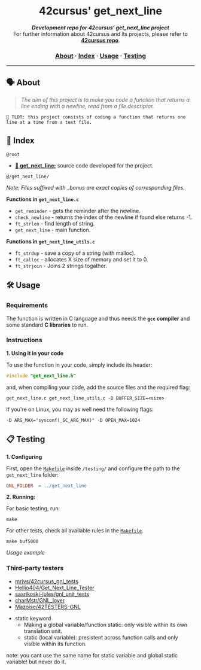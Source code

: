 <h1 align="center">
	42cursus' get_next_line
</h1>

<p align="center">
	<b><i>Development repo for 42cursus' get_next_line project</i></b><br>
	For further information about 42cursus and its projects, please refer to <a href="https://github.com/achrafelkhnissi/1337/42curses"><b>42cursus repo</b></a>.
</p>

<h3 align="center">
	<a href="#%EF%B8%8F-about">About</a>
	<span> · </span>
	<a href="#-index">Index</a>
	<span> · </span>
	<a href="#%EF%B8%8F-usage">Usage</a>
	<span> · </span>
	<a href="#-testing">Testing</a>
</h3>

---

## 🗣️ About

> _The aim of this project is to make you code a function that returns a line ending with a newline, read from a file descriptor._

	🚀 TLDR: this project consists of coding a function that returns one line at a time from a text file.

## 📑 Index

`@root`

* [**📁 get_next_line:**](get_next_line/) source code developed for the project.

`@/get_next_line/`

_Note: Files suffixed with *_bonus* are exact copies of corresponding files._

**Functions in `get_next_line.c`**

* `get_reminder`	- gets the reminder after the newline.
* `check_newline`	- returns the index of the newline if found else returns -1.
* `ft_strlen`		- find length of string.
* `get_next_line`	- main function.

**Functions in `get_next_line_utils.c`**

* `ft_strdup`		- save a copy of a string (with malloc).
* `ft_calloc`		- allocates X size of memory and set it to 0.
* `ft_strjoin`		- Joins 2 strings togather.

## 🛠️ Usage

### Requirements

The function is written in C language and thus needs the **`gcc` compiler** and some standard **C libraries** to run.

### Instructions

**1. Using it in your code**

To use the function in your code, simply include its header:

```C
#include "get_next_line.h"
```

and, when compiling your code, add the source files and the required flag:

```shell
get_next_line.c get_next_line_utils.c -D BUFFER_SIZE=<size>
```

If you're on Linux, you may as well need the following flags:

```shell
-D ARG_MAX="sysconf(_SC_ARG_MAX)" -D OPEN_MAX=1024
```

## 📋 Testing

**1. Configuring**

First, open the [`Makefile`](testing/Makefile) inside `/testing/` and configure the path to the `get_next_line` folder:

```Makefile
GNL_FOLDER	= ../get_next_line
```

**2. Running:**

For basic testing, run:

```shell
make
```

For other tests, check all available rules in the [`Makefile`](testing/Makefile).

```shell
make buf5000
```
_Usage example_

### Third-party testers

* [mrjvs/42cursus_gnl_tests](https://github.com/mrjvs/42cursus_gnl_tests)
* [Hellio404/Get_Next_Line_Tester](https://github.com/Hellio404/Get_Next_Line_Tester)
* [saarikoski-jules/gnl_unit_tests](https://github.com/saarikoski-jules/gnl_unit_tests)
* [charMstr/GNL_lover](https://github.com/charMstr/GNL_lover)
* [Mazoise/42TESTERS-GNL](https://github.com/Mazoise/42TESTERS-GNL)


- static keyword
	- Making a global variable/function static: only visible within its own translation unit.
	- static (local variable): presistent across function calls and only visible within its function. 

note: you cant use the same name for static variable and global static variable! but never do it.
